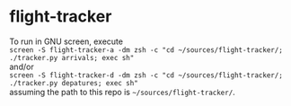 # flight-tracker
To run in GNU screen, execute\
`screen -S flight-tracker-a -dm zsh -c "cd ~/sources/flight-tracker/; ./tracker.py arrivals; exec sh"`\
and/or \
`screen -S flight-tracker-d -dm zsh -c "cd ~/sources/flight-tracker/; ./tracker.py depatures; exec sh"`\
assuming the path to this repo is `~/sources/flight-tracker/`.

